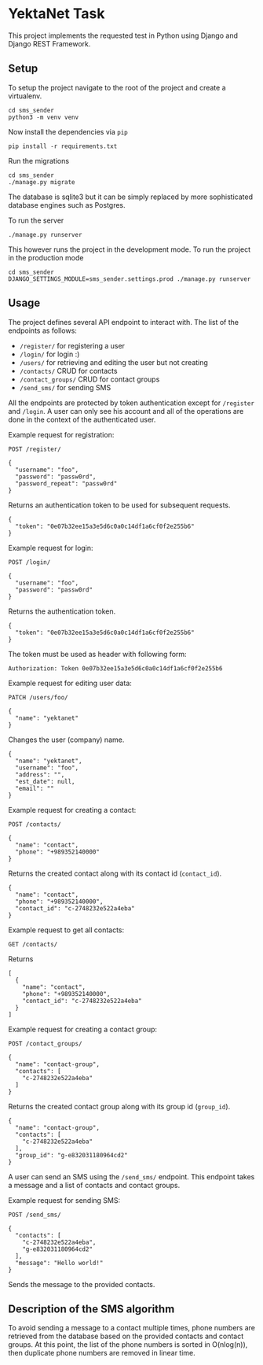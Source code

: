 # YektaNet Task
This project implements the requested test in Python using Django and Django REST Framework.

## Setup
To setup the project navigate to the root of the project and create a virtualenv.
```
cd sms_sender
python3 -m venv venv
```

Now install the dependencies via `pip`
```
pip install -r requirements.txt
```

Run the migrations
```
cd sms_sender
./manage.py migrate
```

The database is sqlite3 but it can be simply replaced by more sophisticated
database engines such as Postgres.

To run the server
```
./manage.py runserver
```

This however runs the project in the development mode. To run the project in the
production mode
```
cd sms_sender
DJANGO_SETTINGS_MODULE=sms_sender.settings.prod ./manage.py runserver
```

## Usage
The project defines several API endpoint to interact with. The list of the
endpoints as follows:

* `/register/` for registering a user
* `/login/` for login :)
* `/users/` for retrieving and editing the user but not creating
* `/contacts/` CRUD for contacts
* `/contact_groups/` CRUD for contact groups
* `/send_sms/` for sending SMS

All the endpoints are protected by token authentication except for `/register`
and `/login`. A user can only see his account and all of the operations are done
in the context of the authenticated user.

Example request for registration:
```
POST /register/

{
  "username": "foo",
  "password": "passw0rd",
  "password_repeat": "passw0rd" 
}
```
Returns an authentication token to be used for subsequent requests.
```
{
  "token": "0e07b32ee15a3e5d6c0a0c14df1a6cf0f2e255b6"
}
```

Example request for login:
```
POST /login/

{
  "username": "foo",
  "password": "passw0rd"
}
```
Returns the authentication token.
```
{
  "token": "0e07b32ee15a3e5d6c0a0c14df1a6cf0f2e255b6"
}
```

The token must be used as header with following form:
```
Authorization: Token 0e07b32ee15a3e5d6c0a0c14df1a6cf0f2e255b6
```

Example request for editing user data:
```
PATCH /users/foo/

{
  "name": "yektanet"
}
```
Changes the user (company) name.
```
{
  "name": "yektanet",
  "username": "foo",
  "address": "",
  "est_date": null,
  "email": ""
}
```

Example request for creating a contact:
```
POST /contacts/

{
  "name": "contact",
  "phone": "+989352140000"
}
```
Returns the created contact along with its contact id (`contact_id`).
```
{
  "name": "contact",
  "phone": "+989352140000",
  "contact_id": "c-2748232e522a4eba"
}
```

Example request to get all contacts:
```
GET /contacts/
```
Returns
```
[
  {
    "name": "contact",
    "phone": "+989352140000",
    "contact_id": "c-2748232e522a4eba"
  }
]
```

Example request for creating a contact group:
```
POST /contact_groups/

{
  "name": "contact-group",
  "contacts": [
    "c-2748232e522a4eba"
  ]
}
```
Returns the created contact group along with its group id (`group_id`).
```
{
  "name": "contact-group",
  "contacts": [
    "c-2748232e522a4eba"
  ],
  "group_id": "g-e832031180964cd2"
}
```

A user can send an SMS using the `/send_sms/` endpoint. This endpoint takes a
message and a list of contacts and contact groups.

Example request for sending SMS:
```
POST /send_sms/

{
  "contacts": [
    "c-2748232e522a4eba",
    "g-e832031180964cd2"
  ],
  "message": "Hello world!"
}
```
Sends the message to the provided contacts.

## Description of the SMS algorithm

To avoid sending a message to a contact multiple times, phone numbers are retrieved 
from the database based on the provided contacts and contact groups. At this point,
the list of the phone numbers is sorted in O(nlog(n)), then duplicate phone numbers
are removed in linear time.
